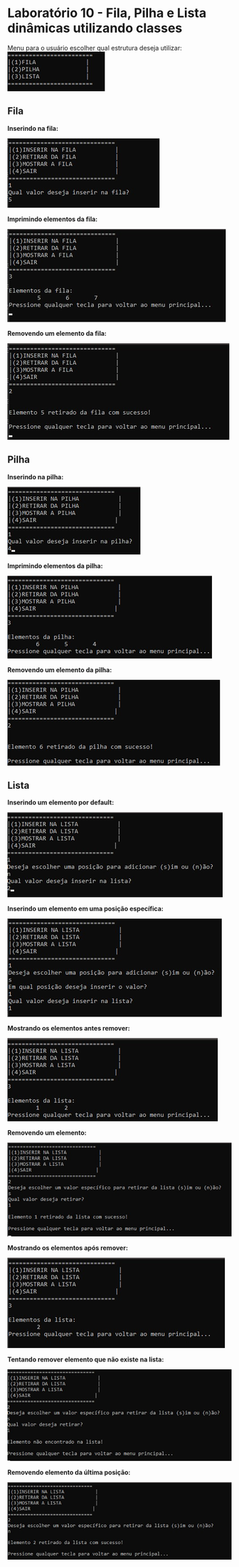 
# Laboratório 10 - Fila, Pilha e Lista dinâmicas utilizando classes

Menu para o usuário escolher qual estrutura deseja utilizar:
![Laboratório 10 - Fila](/relatorio/Imagens/Laboratorio10/escolha.jpg)

## Fila

**Inserindo na fila:**

![Laboratório 10 - Fila](/relatorio/Imagens/Laboratorio10/fila_inserir.jpg)

**Imprimindo elementos da fila:**

![Laboratório 10 - Fila](/relatorio/Imagens/Laboratorio10/fila_imprime.jpg)

**Removendo um elemento da fila:**

![Laboratório 10 - Fila](/relatorio/Imagens/Laboratorio10/fila_remove.jpg)


## Pilha

**Inserindo na pilha:**

![Laboratório 10 - pilha](/relatorio/Imagens/Laboratorio10/pilha_inserir.jpg)

**Imprimindo elementos da pilha:**

![Laboratório 10 - pilha](/relatorio/Imagens/Laboratorio10/pilha_imprime.jpg)

**Removendo um elemento da pilha:**

![Laboratório 10 - pilha](/relatorio/Imagens/Laboratorio10/pilha_remove.jpg)


## Lista

**Inserindo um elemento por default:**

![Laboratório 10 - lista](/relatorio/Imagens/Laboratorio10/lista_default.jpg)

**Inserindo um elemento em uma posição específica:**

![Laboratório 10 - lista](/relatorio/Imagens/Laboratorio10/lista_posicao.jpg)

**Mostrando os elementos antes remover:**

![Laboratório 10 - lista](/relatorio/Imagens/Laboratorio10/lista_imprime_antes.jpg)

**Removendo um elemento:**

![Laboratório 10 - lista](/relatorio/Imagens/Laboratorio10/lista_remove.jpg)

**Mostrando os elementos após remover:**

![Laboratório 10 - lista](/relatorio/Imagens/Laboratorio10/lista_imprime_depois.jpg)

**Tentando remover elemento que não existe na lista:**

![Laboratório 10 - lista](/relatorio/Imagens/Laboratorio10/lista_remove2.jpg)

**Removendo elemento da última posição:**

![Laboratório 10 - lista](/relatorio/Imagens/Laboratorio10/lista_removeUlt.jpg)



